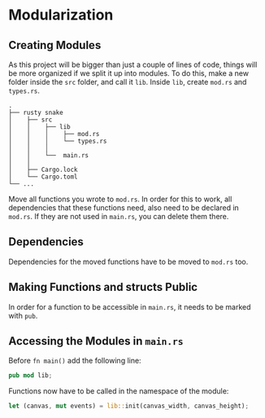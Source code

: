 # Modularization

## Creating Modules

As this project will be bigger than just a couple of lines of code, things will be more organized if we split it up into modules. To do this, make a new folder inside the `src` folder, and call it `lib`. Inside `lib`, create `mod.rs` and `types.rs`.

```plain
.
├── rusty snake
│    ├── src
│    │    ├── lib
│    │    │    ├── mod.rs
│    │    │    └── types.rs
│    │    │
│    │    └──  main.rs
│    │
│    ├── Cargo.lock
│    └── Cargo.toml
└── ...
```

Move all functions you wrote to `mod.rs`. In order for this to work, all dependencies that these functions need, also need to be declared in `mod.rs`. If they are not used in `main.rs`, you can delete them there.

## Dependencies

Dependencies for the moved functions have to be moved to `mod.rs` too.

## Making Functions and structs Public

In order for a function to be accessible in `main.rs`, it needs to be marked with `pub`.

## Accessing the Modules in `main.rs`

Before `fn main()` add the following line:

```rust
pub mod lib;
```

Functions now have to be called in the namespace of the module:

```rust
let (canvas, mut events) = lib::init(canvas_width, canvas_height);
```
